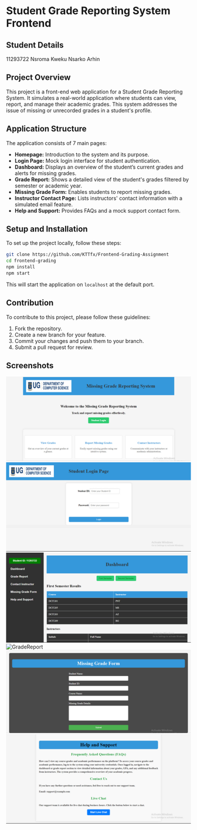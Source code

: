 # Student Grade Reporting System Frontend

## Student Details
11293722
Nsroma Kweku Nsarko Arhin 

## Project Overview

This project is a front-end web application for a Student Grade Reporting System. It simulates a real-world application where students can view, report, and manage their academic grades. This system addresses the issue of missing or unrecorded grades in a student's profile.

## Application Structure

The application consists of 7 main pages:

- **Homepage:** Introduction to the system and its purpose.
- **Login Page:** Mock login interface for student authentication.
- **Dashboard:** Displays an overview of the student’s current grades and alerts for missing grades.
- **Grade Report:** Shows a detailed view of the student's grades filtered by semester or academic year.
- **Missing Grade Form:** Enables students to report missing grades.
- **Instructor Contact Page:** Lists instructors' contact information with a simulated email feature.
- **Help and Support:** Provides FAQs and a mock support contact form.


## Setup and Installation

To set up the project locally, follow these steps:

```bash
git clone https://github.com/KTTfx/Frontend-Grading-Assignment
cd frontend-grading
npm install
npm start
```

This will start the application on `localhost` at the default port.

## Contribution

To contribute to this project, please follow these guidelines:

1. Fork the repository.
2. Create a new branch for your feature.
3. Commit your changes and push them to your branch.
4. Submit a pull request for review.

## Screenshots

![Frontpage](./frontpage.jpg)
![Login](./loginpage.jpg)
![Dashboard](./dashboard.jpg)
![GradeReport](./gradereport)
![MissingGrade](./missinggrade.jpg)
![Help](./help.jpg)




